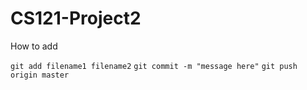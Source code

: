 # CS121-Project2

How to add 

```git add filename1 filename2```
```git commit -m "message here"```
```git push origin master```
